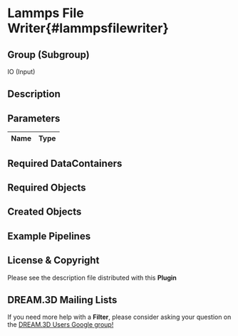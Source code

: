 Lammps File Writer{#lammpsfilewriter}
======

## Group (Subgroup) ##

IO (Input)

## Description ##

## Parameters ##

| Name | Type |
|------|------|


## Required DataContainers ##


## Required Objects ##


## Created Objects ##


## Example Pipelines ##



## License & Copyright ##

Please see the description file distributed with this **Plugin**

## DREAM.3D Mailing Lists ##

If you need more help with a **Filter**, please consider asking your question on the [DREAM.3D Users Google group!](https://groups.google.com/forum/?hl=en#!forum/dream3d-users)


